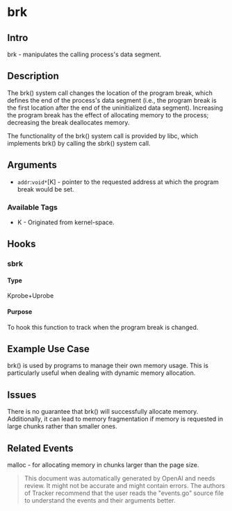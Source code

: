 
# brk

## Intro
brk -  manipulates the calling process's data segment.

## Description
The brk() system call changes the location of the program break, which
defines the end of the process's data segment (i.e., the program break
is the first location after the end of the uninitialized data segment).
Increasing the program break has the effect of allocating memory to the
process; decreasing the break deallocates memory.

The functionality of the brk() system call is provided by libc, which
implements brk() by calling the sbrk() system call. 

## Arguments
* `addr`:`void*`[K] - pointer to the requested address at which the program break would be set.

### Available Tags
* K - Originated from kernel-space.

## Hooks
### sbrk
#### Type
Kprobe+Uprobe
#### Purpose
To hook this function to track when the program break is changed.

## Example Use Case
brk() is used by programs to manage their own memory usage. This is
particularly useful when dealing with dynamic memory allocation.

## Issues
There is no guarantee that brk() will successfully allocate memory.
Additionally, it can lead to memory fragmentation if memory is requested
in large chunks rather than smaller ones.

## Related Events
malloc - for allocating memory in chunks larger than the page size.

> This document was automatically generated by OpenAI and needs review. It might
> not be accurate and might contain errors. The authors of Tracker recommend that
> the user reads the "events.go" source file to understand the events and their
> arguments better.
